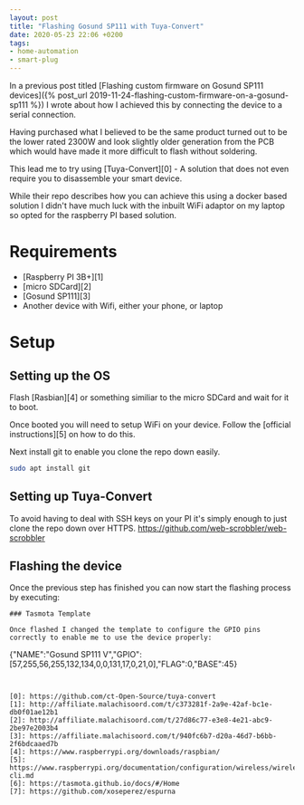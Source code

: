 ```yaml
---
layout: post
title: "Flashing Gosund SP111 with Tuya-Convert"
date: 2020-05-23 22:06 +0200
tags:
- home-automation
- smart-plug
---
```


In a previous post titled [Flashing custom firmware on Gosund SP111 devices]({% post_url 2019-11-24-flashing-custom-firmware-on-a-gosund-sp111 %}) I wrote about how I achieved this by connecting the device to a serial connection.

Having purchased what I believed to be the same product turned out to be the lower rated 2300W and look slightly older generation from the PCB which would have made it more difficult to flash without soldering.

This lead me to try using  [Tuya-Convert][0] - A solution that does not even require you to disassemble your smart device. 

While their repo describes how you can achieve this using a docker based solution I didn't have much luck with the inbuilt WiFi adaptor on my laptop so opted for the raspberry PI based solution.

# Requirements

- [Raspberry PI 3B+][1]
- [micro SDCard][2]
- [Gosund SP111][3]
- Another device with Wifi, either your phone, or laptop

# Setup

## Setting up the OS

Flash [Rasbian][4] or something similiar to the micro SDCard and wait for it to boot. 

Once booted you will need to setup WiFi on your device. Follow the [official instructions][5] on how to do this.

Next install git to enable you clone the repo down easily.

```bash
sudo apt install git
```

## Setting up Tuya-Convert

To avoid having to deal with SSH keys on your PI it's simply enough to just clone the repo down over HTTPS.
https://github.com/web-scrobbler/web-scrobbler
## Flashing the device

Once the previous step has finished you can now start the flashing process by executing:

```bashhttp://affiliate.malachisoord.com/t/27d86c77-e3e8-4e21-abc9-2be97e2003b4
### Tasmota Template

Once flashed I changed the template to configure the GPIO pins correctly to enable me to use the device properly:

```
{"NAME":"Gosund SP111 V","GPIO":[57,255,56,255,132,134,0,0,131,17,0,21,0],"FLAG":0,"BASE":45}
```


[0]: https://github.com/ct-Open-Source/tuya-convert
[1]: http://affiliate.malachisoord.com/t/c373281f-2a9e-42af-bc1e-db0f01ae12b1
[2]: http://affiliate.malachisoord.com/t/27d86c77-e3e8-4e21-abc9-2be97e2003b4
[3]: https://affiliate.malachisoord.com/t/940fc6b7-d20a-46d7-b6bb-2f6bdcaaed7b
[4]: https://www.raspberrypi.org/downloads/raspbian/
[5]: https://www.raspberrypi.org/documentation/configuration/wireless/wireless-cli.md
[6]: https://tasmota.github.io/docs/#/Home
[7]: https://github.com/xoseperez/espurna
